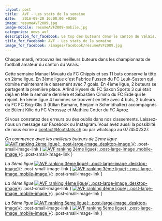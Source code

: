 ```yaml
---
layout: post
title:  AVF - Les stats de la semaine
date:   2016-09-20 16:00:00 +0200
image: resumeAVF2009.jpg
image-mobile: resumeAVF2009-mobile.jpg
categories: news avf
description_for_facebook: Le top des buteurs dans le canton du Valais.
title_for_facebook: AVF - Les stats de la semaine
image_for_facebook: /images/facebook/resumeAVF2009.jpg
---
```

Chaque mardi, retrouvez les meilleurs buteurs dans les championnats de football amateur du canton du Valais.

Cette semaine Manuel Mvuatu du FC Chippis et ses 11 buts conserve la tête en 2ème ligue. En 3ème ligue c'est Fabrice Fussen du FC Leuk-Susten qui domine maintenant le classement avec 7 goals. En 4ème ligue, 2 buteurs se partagent la première place. Arlind Hyseni du FC Saxon Sports 3 qui était déjà en tête la semaine dernière et Sébastien Cimino du FC Erde qui le rejoint. En 5ème ligue 4 hommes se trouvent en tête avec 4 buts, 2 buteurs du FC FC Brig-Glis 3 (Kilian Bumann, Benjamin Schmidhalter) accompagnés de Bülent Kilic du FC Vérossaz et Mathieu Cotter du FC Aproz.

Si vous constatez des erreurs ou des oublis dans nos classements. Laissez-nous un message sur Facebook ou Instagram. Vous avez aussi la possiblité de nous écrire à contact@footstats.ch ou par whatsapp au 0774502327.

_On commence avec les meilleurs buteurs de 2ème ligue_
[![AVF ranking 2ème ligue]({{site.url}}/images/posts/rankings/resumeAVF22009.jpg){: .post-large-image .desktop-image }]({{site.url}}/images/posts/rankings/resumeAVF22009.jpg){: .post-small-image-link }
[![AVF ranking 2ème ligue]({{site.url}}/images/posts/rankings/resumeAVF22009-mobile.jpg){: .post-large-image .mobile-image }]({{site.url}}/images/posts/rankings/resumeAVF22009-mobile.jpg){: .post-small-image-link }

_La 3ème ligue_
[![AVF ranking 3ème ligue]({{site.url}}/images/posts/rankings/resumeAVF32009.jpg){: .post-large-image .desktop-image}]({{site.url}}/images/posts/rankings/resumeAVF32009.jpg){: .post-small-image-link }
[![AVF ranking 3ème ligue]({{site.url}}/images/posts/rankings/resumeAVF32009-mobile.jpg){: .post-large-image .mobile-image }]({{site.url}}/images/posts/rankings/resumeAVF32009-mobile.jpg){: .post-small-image-link }

_La 4ème ligue_
[![AVF ranking 4ème ligue]({{site.url}}/images/posts/rankings/resumeAVF42009.jpg){: .post-large-image .desktop-image}]({{site.url}}/images/posts/rankings/resumeAVF42009.jpg){: .post-small-image-link }
[![AVF ranking 4ème ligue]({{site.url}}/images/posts/rankings/resumeAVF42009-mobile.jpg){: .post-large-image .mobile-image }]({{site.url}}/images/posts/rankings/resumeAVF42009-mobile.jpg){: .post-small-image-link }

_La 5ème ligue_
[![AVF ranking 5ème ligue]({{site.url}}/images/posts/rankings/resumeAVF52009.jpg){: .post-large-image .desktop-image}]({{site.url}}/images/posts/rankings/resumeAVF52009.jpg){: .post-small-image-link }
[![AVF ranking 5ème ligue]({{site.url}}/images/posts/rankings/resumeAVF52009-mobile.jpg){: .post-large-image .mobile-image }]({{site.url}}/images/posts/rankings/resumeAVF52009-mobile.jpg){: .post-small-image-link }